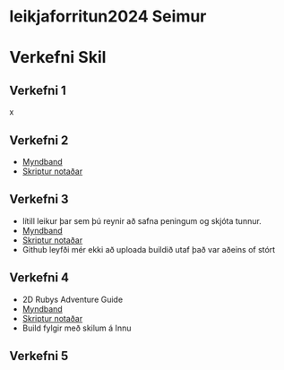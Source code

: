 # leikjaforritun2024 Seimur
# Verkefni Skil
## Verkefni 1
x
## Verkefni 2
-  [Myndband](https://youtu.be/Ex7Rb4agc8U)
-  [Skriptur notaðar](https://github.com/SerJunkan/LeikForr2024/tree/main/Verk2)
## Verkefni 3
- lítill leikur þar sem þú reynir að safna peningum og skjóta tunnur.
- [Myndband](https://www.youtube.com/watch?v=2nZt33E9ywA)
- [Skriptur notaðar](https://github.com/SerJunkan/LeikForr2024/tree/main/Verk3)
- Github leyfði mér ekki að uploada buildið utaf það var aðeins of stórt
## Verkefni 4
- 2D Rubys Adventure Guide
- [Myndband](https://www.youtube.com/watch?v=dwTyZBoO6cY)
- [Skriptur notaðar](https://github.com/SerJunkan/LeikForr2024/tree/main/Verk4)
- Build fylgir með skilum á Innu
## Verkefni 5
